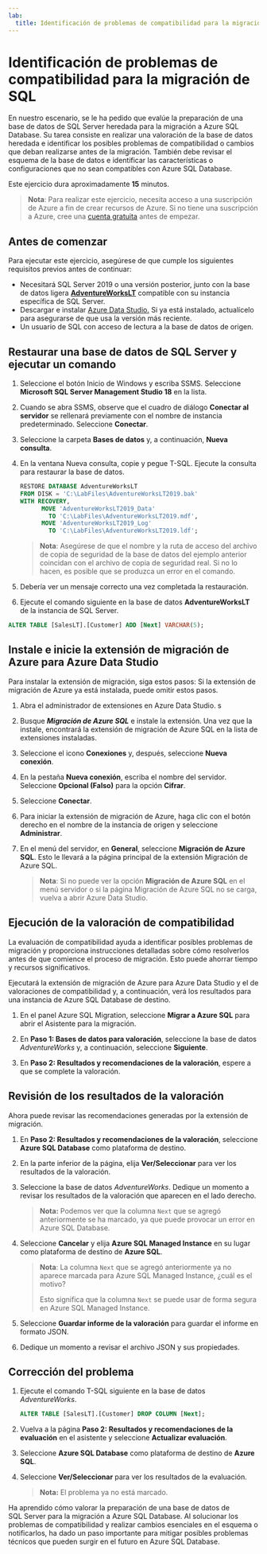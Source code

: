 ```yaml
---
lab:
  title: Identificación de problemas de compatibilidad para la migración de SQL
---
```


# Identificación de problemas de compatibilidad para la migración de SQL

En nuestro escenario, se le ha pedido que evalúe la preparación de una base de datos de SQL Server heredada para la migración a Azure SQL Database. Su tarea consiste en realizar una valoración de la base de datos heredada e identificar los posibles problemas de compatibilidad o cambios que deban realizarse antes de la migración. También debe revisar el esquema de la base de datos e identificar las características o configuraciones que no sean compatibles con Azure SQL Database.

Este ejercicio dura aproximadamente **15** minutos.

> **Nota**: Para realizar este ejercicio, necesita acceso a una suscripción de Azure a fin de crear recursos de Azure. Si no tiene una suscripción a Azure, cree una [cuenta gratuita](https://azure.microsoft.com/free/?azure-portal=true) antes de empezar.

## Antes de comenzar

Para ejecutar este ejercicio, asegúrese de que cumple los siguientes requisitos previos antes de continuar:

- Necesitará SQL Server 2019 o una versión posterior, junto con la base de datos ligera [**AdventureWorksLT**](https://learn.microsoft.com/en-us/sql/samples/adventureworks-install-configure?view=sql-server-ver16&tabs=ssms) compatible con su instancia específica de SQL Server.
- Descargar e instalar [Azure Data Studio.](https://learn.microsoft.com/sql/azure-data-studio/download-azure-data-studio) Si ya está instalado, actualícelo para asegurarse de que usa la versión más reciente.
- Un usuario de SQL con acceso de lectura a la base de datos de origen.

## Restaurar una base de datos de SQL Server y ejecutar un comando

1. Seleccione el botón Inicio de Windows y escriba SSMS. Seleccione **Microsoft SQL Server Management Studio 18** en la lista.  

1. Cuando se abra SSMS, observe que el cuadro de diálogo **Conectar al servidor** se rellenará previamente con el nombre de instancia predeterminado. Seleccione **Conectar**.

1. Seleccione la carpeta **Bases de datos** y, a continuación, **Nueva consulta**.

1. En la ventana Nueva consulta, copie y pegue T-SQL. Ejecute la consulta para restaurar la base de datos.

    ```sql
    RESTORE DATABASE AdventureWorksLT
    FROM DISK = 'C:\LabFiles\AdventureWorksLT2019.bak'
    WITH RECOVERY,
          MOVE 'AdventureWorksLT2019_Data' 
            TO 'C:\LabFiles\AdventureWorksLT2019.mdf',
          MOVE 'AdventureWorksLT2019_Log'
            TO 'C:\LabFiles\AdventureWorksLT2019.ldf';
    ```

    > **Nota**: Asegúrese de que el nombre y la ruta de acceso del archivo de copia de seguridad de la base de datos del ejemplo anterior coincidan con el archivo de copia de seguridad real. Si no lo hacen, es posible que se produzca un error en el comando.

1. Debería ver un mensaje correcto una vez completada la restauración.

1. Ejecute el comando siguiente en la base de datos **AdventureWorksLT** de la instancia de SQL Server.

```sql
ALTER TABLE [SalesLT].[Customer] ADD [Next] VARCHAR(5);
```

## Instale e inicie la extensión de migración de Azure para Azure Data Studio

Para instalar la extensión de migración, siga estos pasos: Si la extensión de migración de Azure ya está instalada, puede omitir estos pasos.

1. Abra el administrador de extensiones en Azure Data Studio. s

1. Busque ***Migración de Azure SQL*** e instale la extensión. Una vez que la instale, encontrará la extensión de migración de Azure SQL en la lista de extensiones instaladas.

1. Seleccione el icono **Conexiones** y, después, seleccione **Nueva conexión**. 

1. En la pestaña **Nueva conexión**, escriba el nombre del servidor. Seleccione **Opcional (Falso)** para la opción **Cifrar**.

1. Seleccione **Conectar**. 

1. Para iniciar la extensión de migración de Azure, haga clic con el botón derecho en el nombre de la instancia de origen y seleccione **Administrar**. 

1. En el menú del servidor, en **General**, seleccione **Migración de Azure SQL**. Esto le llevará a la página principal de la extensión Migración de Azure SQL.

    > **Nota**: Si no puede ver la opción **Migración de Azure SQL** en el menú servidor o si la página Migración de Azure SQL no se carga, vuelva a abrir Azure Data Studio.

## Ejecución de la valoración de compatibilidad

La evaluación de compatibilidad ayuda a identificar posibles problemas de migración y proporciona instrucciones detalladas sobre cómo resolverlos antes de que comience el proceso de migración. Esto puede ahorrar tiempo y recursos significativos. 

Ejecutará la extensión de migración de Azure para Azure Data Studio y el de valoraciones de compatibilidad y, a continuación, verá los resultados para una instancia de Azure SQL Database de destino.

1. En el panel Azure SQL Migration, seleccione **Migrar a Azure SQL** para abrir el Asistente para la migración.

1. En **Paso 1: Bases de datos para valoración**, seleccione la base de datos *AdventureWorks* y, a continuación, seleccione **Siguiente**.

1. En **Paso 2: Resultados y recomendaciones de la valoración**, espere a que se complete la valoración.

## Revisión de los resultados de la valoración

Ahora puede revisar las recomendaciones generadas por la extensión de migración.

1. En **Paso 2: Resultados y recomendaciones de la valoración**, seleccione **Azure SQL Database** como plataforma de destino.

1. En la parte inferior de la página, elija **Ver/Seleccionar** para ver los resultados de la valoración. 

1. Seleccione la base de datos *AdventureWorks*. Dedique un momento a revisar los resultados de la valoración que aparecen en el lado derecho.
    
    > **Nota:** Podemos ver que la columna `Next` que se agregó anteriormente se ha marcado, ya que puede provocar un error en Azure SQL Database.

1. Seleccione **Cancelar** y elija **Azure SQL Managed Instance** en su lugar como plataforma de destino de **Azure SQL**.
    
    > **Nota**: La columna `Next` que se agregó anteriormente ya no aparece marcada para Azure SQL Managed Instance, ¿cuál es el motivo? 
    >
    >Esto significa que la columna `Next` se puede usar de forma segura en Azure SQL Managed Instance.

1. Seleccione **Guardar informe de la valoración** para guardar el informe en formato JSON.

1. Dedique un momento a revisar el archivo JSON y sus propiedades.

## Corrección del problema

1. Ejecute el comando T-SQL siguiente en la base de datos *AdventureWorks*.

    ```sql
    ALTER TABLE [SalesLT].[Customer] DROP COLUMN [Next];
    ```

1. Vuelva a la página **Paso 2: Resultados y recomendaciones de la evaluación** en el asistente y seleccione **Actualizar evaluación**.

1. Seleccione **Azure SQL Database** como plataforma de destino de **Azure SQL**.

1. Seleccione **Ver/Seleccionar** para ver los resultados de la evaluación.

    > **Nota:** El problema ya no está marcado.

Ha aprendido cómo valorar la preparación de una base de datos de SQL Server para la migración a Azure SQL Database. Al solucionar los problemas de compatibilidad y realizar cambios esenciales en el esquema o notificarlos, ha dado un paso importante para mitigar posibles problemas técnicos que pueden surgir en el futuro en Azure SQL Database.
